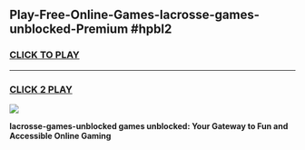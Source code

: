 
## Play-Free-Online-Games-lacrosse-games-unblocked-Premium #hpbl2
<h3>
<a href="https://premium.freeplayer.one?title=lacrosse-games-unblocked&ref=8M">CLICK TO PLAY</a></h3>
<hr>

<h3>
<a href="https://premium.freeplayer.one?title=lacrosse-games-unblocked&ref=8M">CLICK 2 PLAY</a>
  
</h3>

<a href="https://premium.freeplayer.one?title=lacrosse-games-unblocked&ref=8M"><img src="https://clearcache.store/games.png"></a>


**lacrosse-games-unblocked games unblocked: Your Gateway to Fun and Accessible Online Gaming**
